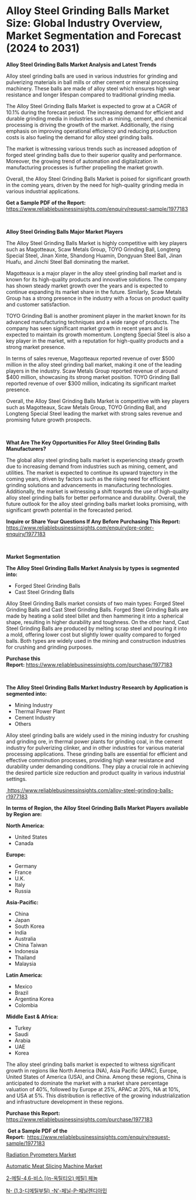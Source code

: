 <p><h1>Alloy Steel Grinding Balls Market Size: Global Industry Overview, Market Segmentation and Forecast (2024 to 2031)</h1></p><p><strong>Alloy Steel Grinding Balls Market Analysis and Latest Trends</strong></p>
<p><p>Alloy steel grinding balls are used in various industries for grinding and pulverizing materials in ball mills or other cement or mineral processing machinery. These balls are made of alloy steel which ensures high wear resistance and longer lifespan compared to traditional grinding media.</p><p>The Alloy Steel Grinding Balls Market is expected to grow at a CAGR of 10.1% during the forecast period. The increasing demand for efficient and durable grinding media in industries such as mining, cement, and chemical processing is driving the growth of the market. Additionally, the rising emphasis on improving operational efficiency and reducing production costs is also fueling the demand for alloy steel grinding balls.</p><p>The market is witnessing various trends such as increased adoption of forged steel grinding balls due to their superior quality and performance. Moreover, the growing trend of automation and digitalization in manufacturing processes is further propelling the market growth.</p><p>Overall, the Alloy Steel Grinding Balls Market is poised for significant growth in the coming years, driven by the need for high-quality grinding media in various industrial applications.</p></p>
<p><strong>Get a Sample PDF of the Report:&nbsp;</strong> <a href="https://www.reliablebusinessinsights.com/enquiry/request-sample/1977183">https://www.reliablebusinessinsights.com/enquiry/request-sample/1977183</a></p>
<p>&nbsp;</p>
<p><strong>Alloy Steel Grinding Balls Major Market Players</strong></p>
<p><p>The Alloy Steel Grinding Balls Market is highly competitive with key players such as Magotteaux, Scaw Metals Group, TOYO Grinding Ball, Longteng Special Steel, Jinan Xinte, Shandong Huamin, Dongyuan Steel Ball, Jinan Huafu, and Jinchi Steel Ball dominating the market.</p><p>Magotteaux is a major player in the alloy steel grinding ball market and is known for its high-quality products and innovative solutions. The company has shown steady market growth over the years and is expected to continue expanding its market share in the future. Similarly, Scaw Metals Group has a strong presence in the industry with a focus on product quality and customer satisfaction.</p><p>TOYO Grinding Ball is another prominent player in the market known for its advanced manufacturing techniques and a wide range of products. The company has seen significant market growth in recent years and is expected to maintain its growth momentum. Longteng Special Steel is also a key player in the market, with a reputation for high-quality products and a strong market presence.</p><p>In terms of sales revenue, Magotteaux reported revenue of over $500 million in the alloy steel grinding ball market, making it one of the leading players in the industry. Scaw Metals Group reported revenue of around $400 million, showcasing its strong market position. TOYO Grinding Ball reported revenue of over $300 million, indicating its significant market presence.</p><p>Overall, the Alloy Steel Grinding Balls Market is competitive with key players such as Magotteaux, Scaw Metals Group, TOYO Grinding Ball, and Longteng Special Steel leading the market with strong sales revenue and promising future growth prospects.</p></p>
<p>&nbsp;</p>
<p><strong>What Are The Key Opportunities For Alloy Steel Grinding Balls Manufacturers?</strong></p>
<p><p>The global alloy steel grinding balls market is experiencing steady growth due to increasing demand from industries such as mining, cement, and utilities. The market is expected to continue its upward trajectory in the coming years, driven by factors such as the rising need for efficient grinding solutions and advancements in manufacturing technologies. Additionally, the market is witnessing a shift towards the use of high-quality alloy steel grinding balls for better performance and durability. Overall, the future outlook for the alloy steel grinding balls market looks promising, with significant growth potential in the forecasted period.</p></p>
<p><strong>Inquire or Share Your Questions If Any Before Purchasing This Report:</strong> <a href="https://www.reliablebusinessinsights.com/enquiry/pre-order-enquiry/1977183">https://www.reliablebusinessinsights.com/enquiry/pre-order-enquiry/1977183</a></p>
<p>&nbsp;</p>
<p><strong>Market Segmentation</strong></p>
<p><strong>The Alloy Steel Grinding Balls Market Analysis by types is segmented into:</strong></p>
<p><ul><li>Forged Steel Grinding Balls</li><li>Cast Steel Grinding Balls</li></ul></p>
<p><p>Alloy Steel Grinding Balls market consists of two main types: Forged Steel Grinding Balls and Cast Steel Grinding Balls. Forged Steel Grinding Balls are made by heating a solid steel billet and then hammering it into a spherical shape, resulting in higher durability and toughness. On the other hand, Cast Steel Grinding Balls are produced by melting scrap steel and pouring it into a mold, offering lower cost but slightly lower quality compared to forged balls. Both types are widely used in the mining and construction industries for crushing and grinding purposes.</p></p>
<p><strong>Purchase this Report:&nbsp;</strong><a href="https://www.reliablebusinessinsights.com/purchase/1977183">https://www.reliablebusinessinsights.com/purchase/1977183</a></p>
<p>&nbsp;</p>
<p><strong>The Alloy Steel Grinding Balls Market Industry Research by Application is segmented into:</strong></p>
<p><ul><li>Mining Industry</li><li>Thermal Power Plant</li><li>Cement Industry</li><li>Others</li></ul></p>
<p><p>Alloy steel grinding balls are widely used in the mining industry for crushing and grinding ore, in thermal power plants for grinding coal, in the cement industry for pulverizing clinker, and in other industries for various material processing applications. These grinding balls are essential for efficient and effective comminution processes, providing high wear resistance and durability under demanding conditions. They play a crucial role in achieving the desired particle size reduction and product quality in various industrial settings.</p></p>
<p><a href="https://www.reliablebusinessinsights.com/alloy-steel-grinding-balls-r1977183">&nbsp;https://www.reliablebusinessinsights.com/alloy-steel-grinding-balls-r1977183</a></p>
<p><strong>In terms of Region, the Alloy Steel Grinding Balls Market Players available by Region are:</strong></p>
<p>
    <p> <strong> North America: </strong>
        <ul>
            <li>United States</li>
            <li>Canada</li>
        </ul>
        </p> 
    <p> <strong> Europe: </strong>
        <ul>
            <li>Germany</li>
            <li>France</li>
            <li>U.K.</li>
            <li>Italy</li>
            <li>Russia</li>
        </ul>
        </p> 
    <p> <strong> Asia-Pacific: </strong>
        <ul>
            <li>China</li>
            <li>Japan</li>
            <li>South Korea</li>
            <li>India</li>
            <li>Australia</li>
            <li>China Taiwan</li>
            <li>Indonesia</li>
            <li>Thailand</li>
            <li>Malaysia</li>
        </ul>
        </p> 
    <p> <strong> Latin America: </strong>
        <ul>
            <li>Mexico</li>
            <li>Brazil</li>
            <li>Argentina Korea</li>
            <li>Colombia</li>
        </ul>
        </p> 
    <p> <strong> Middle East & Africa: </strong>
        <ul>
            <li>Turkey</li>
            <li>Saudi</li>
            <li>Arabia</li>
            <li>UAE</li>
            <li>Korea</li>
        </ul>
    </p>
    </p>
<p><p>The alloy steel grinding balls market is expected to witness significant growth in regions like North America (NA), Asia Pacific (APAC), Europe, United States of America (USA), and China. Among these regions, China is anticipated to dominate the market with a market share percentage valuation of 40%, followed by Europe at 25%, APAC at 20%, NA at 10%, and USA at 5%. This distribution is reflective of the growing industrialization and infrastructure development in these regions.</p></p>
<p><strong>Purchase this Report: </strong><a href="https://www.reliablebusinessinsights.com/purchase/1977183">https://www.reliablebusinessinsights.com/purchase/1977183</a></p>
<p>&nbsp;<strong>Get a Sample PDF of the Report:&nbsp;&nbsp;</strong><a href="https://www.reliablebusinessinsights.com/enquiry/request-sample/1977183">https://www.reliablebusinessinsights.com/enquiry/request-sample/1977183</a></p>
<p><strong></strong></p>
<p><p><a href="https://github.com/niyotibauri9/Market-Research-Report-List-1/blob/main/radiation-pyrometers-market.md">Radiation Pyrometers Market</a></p><p><a href="https://github.com/sofayahoo2023/Market-Research-Report-List-5/blob/main/automatic-meat-slicing-machine-market.md">Automatic Meat Slicing Machine Market</a></p><p><a href="https://github.com/Marcosoenrt565736/Market-Research-Report-List-1/blob/main/2235809178008.md">2-메틸-4,6-비스 [(n-옥틸티오) 메틸] 페놀</a></p><p><a href="https://github.com/romeshmittrochakma11/Market-Research-Report-List-1/blob/main/2775210178009.md">N- (1,3-디메틸부틸) -N'-페닐-P-페닐렌디아민</a></p></p>